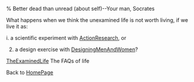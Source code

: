 % Better dead than unread (about self)--Your man, Socrates

What happens when we think the unexamined life is not worth living, if we live it as:

i. a scientific experiment with
[ActionResearch](ActionResearch.html), or

2. a design exercise with
[DesigningMenAndWomen](DesigningMenAndWomen.html)?

[TheExaminedLife](TheExaminedLife.html) The FAQs of life

Back to [HomePage](HomePage.html)

